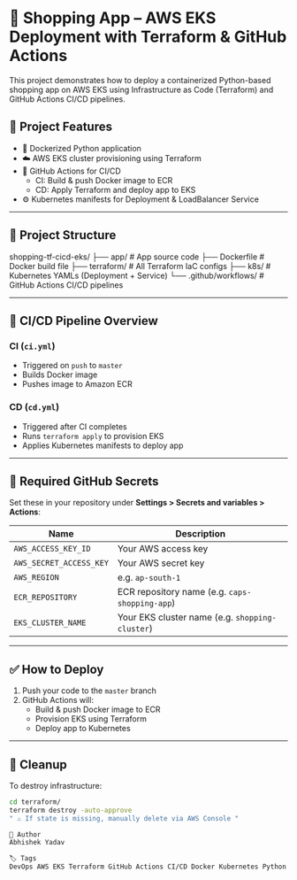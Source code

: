# 🛒 Shopping App – AWS EKS Deployment with Terraform & GitHub Actions

This project demonstrates how to deploy a containerized Python-based shopping app on AWS EKS using Infrastructure as Code (Terraform) and GitHub Actions CI/CD pipelines.

## 📌 Project Features

- 🐳 Dockerized Python application
- ☁️ AWS EKS cluster provisioning using Terraform
- 🔄 GitHub Actions for CI/CD
  - CI: Build & push Docker image to ECR
  - CD: Apply Terraform and deploy app to EKS
- ⚙️ Kubernetes manifests for Deployment & LoadBalancer Service

---

## 📁 Project Structure

shopping-tf-cicd-eks/
├── app/ # App source code
├── Dockerfile # Docker build file
├── terraform/ # All Terraform IaC configs
├── k8s/ # Kubernetes YAMLs (Deployment + Service)
└── .github/workflows/ # GitHub Actions CI/CD pipelines


---

## 🚀 CI/CD Pipeline Overview

### CI (`ci.yml`)
- Triggered on `push` to `master`
- Builds Docker image
- Pushes image to Amazon ECR

### CD (`cd.yml`)
- Triggered after CI completes
- Runs `terraform apply` to provision EKS
- Applies Kubernetes manifests to deploy app

---

## 🔐 Required GitHub Secrets

Set these in your repository under **Settings > Secrets and variables > Actions**:

| Name                   | Description                          |
|------------------------|--------------------------------------|
| `AWS_ACCESS_KEY_ID`    | Your AWS access key                  |
| `AWS_SECRET_ACCESS_KEY`| Your AWS secret key                  |
| `AWS_REGION`           | e.g. `ap-south-1`                    |
| `ECR_REPOSITORY`       | ECR repository name (e.g. `caps-shopping-app`) |
| `EKS_CLUSTER_NAME`     | Your EKS cluster name (e.g. `shopping-cluster`) |

---

## ✅ How to Deploy

1. Push your code to the `master` branch
2. GitHub Actions will:
   - Build & push Docker image to ECR
   - Provision EKS using Terraform
   - Deploy app to Kubernetes

---

## 🧹 Cleanup

To destroy infrastructure:
```bash
cd terraform/
terraform destroy -auto-approve
" ⚠️ If state is missing, manually delete via AWS Console " 

👤 Author
Abhishek Yadav

🏷️ Tags
DevOps AWS EKS Terraform GitHub Actions CI/CD Docker Kubernetes Python